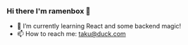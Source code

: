 ### Hi there I'm ramenbox 👋

- 🌱 I’m currently learning React and some backend magic!
- 📫 How to reach me: taku@duck.com
